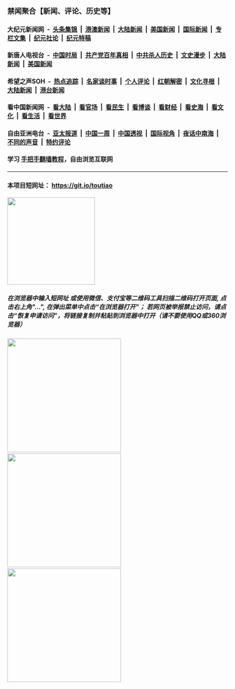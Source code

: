 ### 禁闻聚合【新闻、评论、历史等】

#### 大纪元新闻网 &nbsp;-&nbsp; [头条集锦](indexes/E头条集锦.md?t=02042222) &nbsp;|&nbsp; [港澳新闻](indexes/E港澳新闻.md?t=02042222)  &nbsp;|&nbsp; [大陆新闻](indexes/E大陆新闻.md?t=02042222) &nbsp;|&nbsp; [美国新闻](indexes/E美国新闻.md?t=02042222) &nbsp;|&nbsp; [国际新闻](indexes/E国际新闻.md?t=02042222) &nbsp;|&nbsp; [专栏文集](indexes/E专栏文集.md?t=02042222) &nbsp;|&nbsp; [纪元社论](indexes/E纪元社论.md?t=02042222) &nbsp;|&nbsp; [纪元特稿](indexes/E纪元特稿.md?t=02042222) 

#### 新唐人电视台 &nbsp;-&nbsp; [中国时局](indexes/N中国时局.md?t=02042222) &nbsp;|&nbsp; [共产党百年真相](indexes/N共产党百年真相.md?t=02042222) &nbsp;|&nbsp; [中共杀人历史](indexes/N中共杀人历史.md?t=02042222) &nbsp;|&nbsp; [文史漫步](indexes/N文史漫步.md?t=02042222) &nbsp;|&nbsp; [大陆新闻](indexes/N大陆新闻.md?t=02042222) &nbsp;|&nbsp; [美国新闻](indexes/N美国新闻.md?t=02042222)

#### 希望之声SOH &nbsp;-&nbsp; [热点追踪](indexes/H热点追踪.md?t=02042222) &nbsp;|&nbsp; [名家谈时事](indexes/H名家谈时事.md?t=02042222) &nbsp;|&nbsp; [个人评论](indexes/H个人评论.md?t=02042222)  &nbsp;|&nbsp; [红朝解密](indexes/H红朝解密.md?t=02042222) &nbsp;|&nbsp; [文化寻根](indexes/H文化寻根.md?t=02042222) &nbsp;|&nbsp; [大陆新闻](indexes/H大陆新闻.md?t=02042222) &nbsp;|&nbsp; [港台新闻](indexes/H港台新闻.md?t=02042222)

#### 看中国新闻网 &nbsp;-&nbsp; [看大陆](indexes/S看大陆.md?t=02042222) &nbsp;|&nbsp; [看官场](indexes/S看官场.md?t=02042222) &nbsp;|&nbsp; [看民生](indexes/S看民生.md?t=02042222)  &nbsp;|&nbsp; [看博谈](indexes/S看博谈.md?t=02042222) &nbsp;|&nbsp; [看财经](indexes/S看财经.md?t=02042222) &nbsp;|&nbsp; [看史海](indexes/S看史海.md?t=02042222) &nbsp;|&nbsp; [看文化](indexes/S看文化.md?t=02042222) &nbsp;|&nbsp; [看生活](indexes/S看生活.md?t=02042222) &nbsp;|&nbsp; [看世界](indexes/S看世界.md?t=02042222)

#### 自由亚洲电台 &nbsp;-&nbsp; [亚太报道](indexes/R亚太报道.md?t=02042222) &nbsp;|&nbsp; [中国一周](indexes/R中国一周.md?t=02042222) &nbsp;|&nbsp; [中国透视](indexes/R中国透视.md?t=02042222)  &nbsp;|&nbsp; [国际视角](indexes/R国际视角.md?t=02042222) &nbsp;|&nbsp; [夜话中南海](indexes/R夜话中南海.md?t=02042222) &nbsp;|&nbsp; [不同的声音](indexes/R不同的声音.md?t=02042222) &nbsp;|&nbsp; [特约评论](indexes/R特约评论.md?t=02042222)

#### 学习 [手把手翻墙教程](https://github.com/gfw-breaker/guides/wiki)，自由浏览互联网

----

#### 本项目短网址： https://git.io/toutiao
<img src="https://raw.githubusercontent.com/gfw-breaker/banned-news/master/scripts/img/qr.png" width="200px"/>  

##### 在浏览器中输入短网址 或使用微信、支付宝等二维码工具扫描二维码打开页面, 点击右上角"...", 在弹出菜单中点击“在浏览器打开”； 若网页被举报禁止访问，请点击“恢复申请访问”，将链接复制并粘贴到浏览器中打开（请不要使用QQ或360浏览器）

<img src="https://raw.githubusercontent.com/gfw-breaker/banned-news/master/scripts/img/1.png" width="260px"/> &nbsp; <img src="https://raw.githubusercontent.com/gfw-breaker/banned-news/master/scripts/img/2.png" width="260px"/> &nbsp; <img src="https://raw.githubusercontent.com/gfw-breaker/banned-news/master/scripts/img/3.png" width="260px"/>
